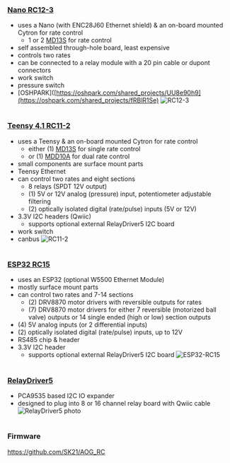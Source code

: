 ### [Nano RC12-3](Nano/RC12-3)
- uses a Nano (with ENC28J60 Ethernet shield) & an on-board mounted Cytron for rate control
	- 1 or 2 [MD13S](https://www.cytron.io/p-13amp-6v-30v-dc-motor-driver) for rate control
- self assembled through-hole board, least expensive
- controls two rates
- can be connected to a relay module with a 20 pin cable or dupont connectors
- work switch
- pressure switch
- [OSHPARK]([https://oshpark.com/shared_projects/UU8e90h9](https://oshpark.com/shared_projects/fRBlR1Se)
![RC12-3](https://github.com/user-attachments/assets/63630fa4-6896-430a-83e5-a736d1104b5a)


#
### [Teensy 4.1 RC11-2](Teensy/RC11-2_PCB)
- uses a Teensy & an on-board mounted Cytron for rate control
	- either (1) [MD13S](https://www.cytron.io/p-13amp-6v-30v-dc-motor-driver) for single rate control
 	- or (1) [MDD10A](https://www.cytron.io/p-10amp-5v-30v-dc-motor-driver-2-channels) for dual rate control
- small components are surface mount parts
- Teensy Ethernet 
- can control two rates and eight sections
	- 8 relays (SPDT 12V output)
	- (1) 5V or 12V analog (pressure) input, potentiometer adjustable filtering
	- (2) optically isolated digital (rate/pulse) inputs (5V or 12V)
- 3.3V I2C headers (Qwiic)
	- supports optional external RelayDriver5 I2C board
 - work switch
 - canbus
![RC11-2](https://github.com/user-attachments/assets/0e30f5d2-c3a5-427f-91ff-3a5899effb45)

#
### [ESP32 RC15](ESP32/RC15)
- uses an ESP32 (optional W5500 Ethernet Module)
- mostly surface mount parts
- can control two rates and 7-14 sections
	- (2) DRV8870 motor drivers with reversible outputs for rates
	- (7) DRV8870 motor drivers for either 7 reversible (motorized ball valve) outputs or 14 single ended (high or low) section outputs
- (4) 5V analog inputs (or 2 differential inputs)
- (2) optically isolated digital (rate/pulse) inputs, up to 12V
- RS485 chip & header
- 3.3V I2C header
	- supports optional external RelayDriver5 I2C board
![ESP32-RC15](ESP32/RC15/RC15.jpg)

#
### [RelayDriver5](RelayDriver5)
- PCA9535 based I2C IO expander
- designed to plug into 8 or 16 channel relay board with Qwiic cable
![RelayDriver5 photo](RelayDriver5/RelayDriver.jpg)
#
### Firmware
https://github.com/SK21/AOG_RC
